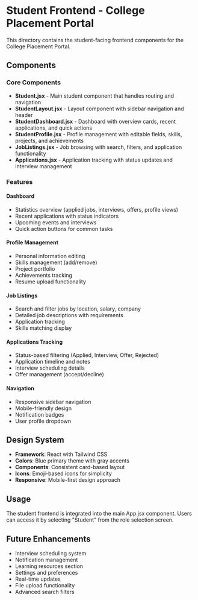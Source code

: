# Student Frontend - College Placement Portal

This directory contains the student-facing frontend components for the College Placement Portal.

## Components

### Core Components

- **Student.jsx** - Main student component that handles routing and navigation
- **StudentLayout.jsx** - Layout component with sidebar navigation and header
- **StudentDashboard.jsx** - Dashboard with overview cards, recent applications, and quick actions
- **StudentProfile.jsx** - Profile management with editable fields, skills, projects, and achievements
- **JobListings.jsx** - Job browsing with search, filters, and application functionality
- **Applications.jsx** - Application tracking with status updates and interview management

### Features

#### Dashboard
- Statistics overview (applied jobs, interviews, offers, profile views)
- Recent applications with status indicators
- Upcoming events and interviews
- Quick action buttons for common tasks

#### Profile Management
- Personal information editing
- Skills management (add/remove)
- Project portfolio
- Achievements tracking
- Resume upload functionality

#### Job Listings
- Search and filter jobs by location, salary, company
- Detailed job descriptions with requirements
- Application tracking
- Skills matching display

#### Applications Tracking
- Status-based filtering (Applied, Interview, Offer, Rejected)
- Application timeline and notes
- Interview scheduling details
- Offer management (accept/decline)

#### Navigation
- Responsive sidebar navigation
- Mobile-friendly design
- Notification badges
- User profile dropdown

## Design System

- **Framework**: React with Tailwind CSS
- **Colors**: Blue primary theme with gray accents
- **Components**: Consistent card-based layout
- **Icons**: Emoji-based icons for simplicity
- **Responsive**: Mobile-first design approach

## Usage

The student frontend is integrated into the main App.jsx component. Users can access it by selecting "Student" from the role selection screen.

## Future Enhancements

- Interview scheduling system
- Notification management
- Learning resources section
- Settings and preferences
- Real-time updates
- File upload functionality
- Advanced search filters
